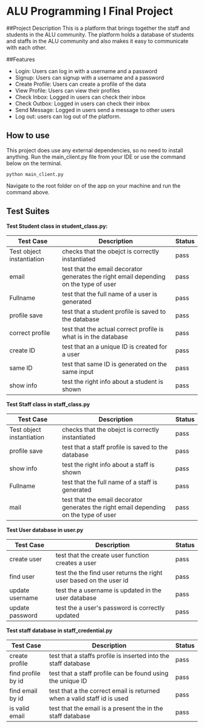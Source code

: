 # ALU Programming I Final Project 
##Project Description
This is a platform that brings together the staff and students in the ALU community.
The platform holds a database of students and staffs in the ALU community and also
makes it easy to communicate with each other. 

##Features
* Login: Users can log in with a username and a password
* Signup: Users can signup with a username and a password
* Create Profile: Users can create a profile of the data
* View Profile: Users can view their profiles
* Check Inbox: Logged in users can check their inbox
* Check Outbox: Logged in users can check their inbox
* Send Message: Logged in users send a message to other users
* Log out: users can log out of the platform. 


## How to use
This project does use any external dependencies, so no need to install anything.
Run the main_client.py file from your IDE or use the command below on the terminal.

```shell script
python main_client.py
```
Navigate to the root folder on of the app on your machine and run the command above.

## Test Suites


**Test Student class in student_class.py:**

Test Case| Description | Status 
------------ | ------------- | -------------
Test object instantiation | checks that the obejct is correctly instantiated | pass
email | test that the email decorator generates the right email depending on the type of user | pass
Fullname | test that the full name of a user is generated | pass
profile save | test that a student profile is saved to the database| pass
correct profile | test that the actual correct profile is what is in the database | pass
create ID | test that an a unique ID is created for a user | pass
same ID | test that same ID is generated on the same input | pass
show info | test the right info about a student is shown | pass



**Test Staff class in staff_class.py**

Test Case| Description | Status 
------------ | ------------- | -------------
Test object instantiation | checks that the obejct is correctly instantiated | pass
profile save | test that a staff profile is saved to the database| pass
show info | test the right info about a staff is shown | pass
Fullname | test that the full name of a staff is generated | pass
mail | test that the email decorator generates the right email depending on the type of user | pass



**Test User database  in user.py**

Test Case| Description | Status 
------------ | ------------- | -------------
create user| test that the create user function creates a user | pass
find user | test the the find user returns the right user based on the user id | pass
update username | test the a username is updated in the user database | pass
update password | test the a user's password is correctly updated | pass


**Test staff database  in staff_credential.py**

Test Case| Description | Status 
------------ | ------------- | -------------
create profile|  test that a staffs profile is inserted into the staff database | pass
find profile by id | test that a staff profile can be found using the unique ID | pass
find email  by id |  test that a the correct email is returned when a valid staff id is used | pass
is valid email | test that the email is a present the in the staff database | pass
